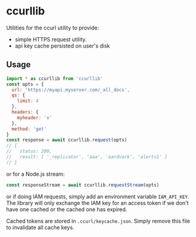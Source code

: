 # ccurllib

Utilities for the ccurl utility to provide:

- simple HTTPS request utility.
- api key cache persisted on user's disk

## Usage

```js
import * as ccurllib from 'ccurllib'
const opts = {
  url: 'https://myapi.myserver.com/_all_docs',
  qs: {
    limit: 4
  },
  headers: {
    myheader: 'x'
  },
  method: 'get'
}
const response = await ccurllib.request(opts)
// {
//   status: 200,
//   result: [ '_replicator', 'aaa', 'aardvark', 'alerts1' ]
// }
```

or for a Node.js stream:

```js
const responseStream = await ccurllib.requestStream(opts)
```

or if doing IAM requests, simply add an environment variable `IAM_API_KEY`. The library will only exchange the IAM key for an access token if we don't have one cached or the cached one has expired.

Cached tokens are stored in `.ccurl/keycache.json`. Simply remove this file to invalidate all cache keys.
